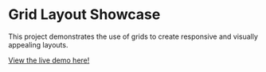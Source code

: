 # Grid Layout Showcase

This project demonstrates the use of grids to create responsive and visually appealing layouts.

[View the live demo here!](https://imsunokdir.github.io/frontend1ModuleTest/)
